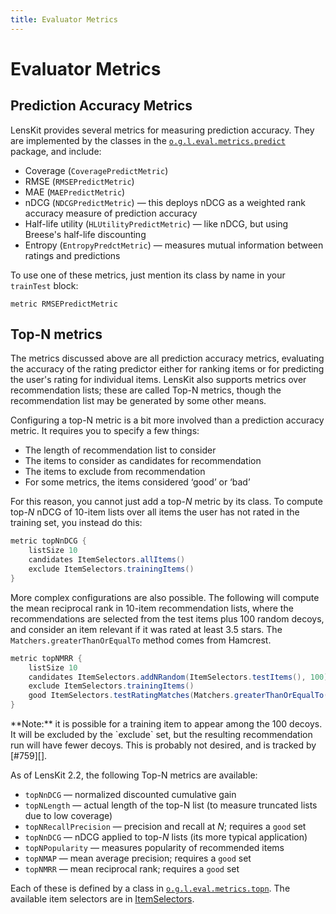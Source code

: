 ```yaml
---
title: Evaluator Metrics
---
```


# Evaluator Metrics

## Prediction Accuracy Metrics

[predict]: /apidocs/org/grouplens/lenskit/eval/metrics/predict/package-summary.html

LensKit provides several metrics for measuring prediction accuracy. They are implemented by the classes in the [`o.g.l.eval.metrics.predict`][predict] package, and include:

- Coverage (`CoveragePredictMetric`)
- RMSE (`RMSEPredictMetric`)
- MAE (`MAEPredictMetric`)
- nDCG (`NDCGPredictMetric`) — this deploys nDCG as a weighted rank accuracy measure of prediction accuracy
- Half-life utility (`HLUtilityPredictMetric`) — like nDCG, but using Breese's half-life discounting
- Entropy (`EntropyPredctMetric`) — measures mutual information between ratings and predictions

To use one of these metrics, just mention its class by name in your `trainTest` block:

~~~
metric RMSEPredictMetric
~~~

## Top-N metrics

The metrics discussed above are all prediction accuracy metrics, evaluating the accuracy of the rating predictor either for ranking items or for predicting the user's rating for individual items.  LensKit also supports metrics over recommendation lists; these are called Top-N metrics, though the recommendation list may be generated by some other means.

Configuring a top-N metric is a bit more involved than a prediction accuracy metric.  It requires you to specify a few things:

-   The length of recommendation list to consider
-   The items to consider as candidates for recommendation
-   The items to exclude from recommendation
-   For some metrics, the items considered ‘good’ or ‘bad’

For this reason, you cannot just add a top-*N* metric by its class.  To compute top-*N* nDCG of 10-item lists over all items the user has not rated in the training set, you instead do this:

~~~groovy
metric topNnDCG {
    listSize 10
    candidates ItemSelectors.allItems()
    exclude ItemSelectors.trainingItems()
}
~~~

More complex configurations are also possible.  The following will compute the mean reciprocal rank
in 10-item recommendation lists, where the recommendations are selected from the test items plus 100
random decoys, and consider an item relevant if it was rated at least 3.5 stars.  The `Matchers.greaterThanOrEqualTo` method comes from Hamcrest.

~~~groovy
metric topNMRR {
    listSize 10
    candidates ItemSelectors.addNRandom(ItemSelectors.testItems(), 100)
    exclude ItemSelectors.trainingItems()
    good ItemSelectors.testRatingMatches(Matchers.greaterThanOrEqualTo(3.5))
}
~~~

<div class="alert-box warning" markdown="1">
**Note:** it is possible for a training item to appear among the 100 decoys. It will be excluded by the `exclude` set, but the resulting recommendation run will have fewer decoys.  This is probably not desired, and is tracked by [#759][].
</div>

[#759]: https://github.com/lenskit/lenskit/issues/759

As of LensKit 2.2, the following Top-N metrics are available:

-   `topNnDCG` — normalized discounted cumulative gain
-   `topNLength` — actual length of the top-N list (to measure truncated lists due to low coverage)
-   `topNRecallPrecision` — precision and recall at *N*; requires a `good` set
-   `topNnDCG` — nDCG applied to top-*N* lists (its more typical application)
-   `topNPopularity` — measures popularity of recommended items
-   `topNMAP` — mean average precision; requires a `good` set
-   `topNMRR` — mean reciprocal rank; requires a `good` set

Each of these is defined by a class in [`o.g.l.eval.metrics.topn`][topn].  The available item selectors are in [ItemSelectors][].

[topn]: /apidocs/org/grouplens/lenskit/eval/metrics/topn/package-summary.html
[ItemSelectors]: /apidocs/org/grouplens/lenskit/eval/metrics/topn/ItemSelectors.html
